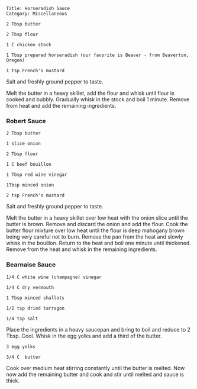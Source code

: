 ~~~ recipe-info
Title: Horseradish Sauce
Category: Miscellaneous
~~~

~~~ recipe-ingredients
2 Tbsp butter

2 Tbsp flour

1 C chicken stock

1 Tbsp prepared horseradish (our favorite is Beaver - from Beaverton, Oregon)

1 tsp French's mustard
~~~

Salt and freshly ground pepper to taste.

Melt the butter in a heavy skillet, add the flour and whisk until flour is cooked and bubbly.
Gradually whisk in the stock and boil 1 minute. Remove from heat and add the remaining ingredients.


### Robert Sauce

~~~ recipe-ingredients
2 Tbsp butter

1 slice onion

2 Tbsp flour

1 C beef bouillon

1 Tbsp red wine vinegar

1Tbsp minced onion

2 tsp French's mustard
~~~

Salt and freshly ground pepper to taste.

Melt the butter in a heavy skillet over low heat with the onion slice until the butter is brown.
Remove and discard the onion and add the flour. Cook the butter flour mixture over low heat until
the flour is deep mahogany brown being very careful not to burn. Remove the pan from the heat and
slowly whisk in the bouillon.  Return to the heat and boil one minute until thickened. Remove from
the heat and whisk in the remaining ingredients.


### Bearnaise Sauce

~~~ recipe-ingredients
1/4 C white wine (champagne) vinegar

1/4 C dry vermouth

1 Tbsp minced shallots

1/2 tsp dried tarragon

1/4 tsp salt
~~~

Place the ingredients in a heavy saucepan and bring to boil and reduce to 2 Tbsp. Cool. Whisk in the
egg yolks and add a third of the butter.

~~~ recipe-ingredients
3 egg yolks

3/4 C  butter
~~~

Cook over medium heat stirring constantly until the butter is melted. Now now add the remaining
butter and cook and stir until melted and sauce is thick.
